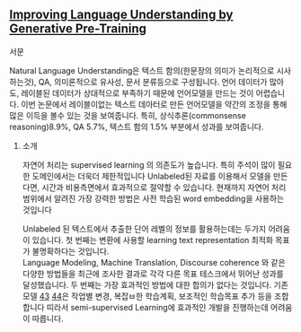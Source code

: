 ## [Improving Language Understanding by Generative Pre-Training](https://s3-us-west-2.amazonaws.com/openai-assets/research-covers/language-unsupervised/language_understanding_paper.pdf)

서문

Natural Language Understanding은 텍스트 함의(한문장의 의미가 논리적으로 시사하는것), QA, 의미론적으로 유사성, 
문서 분류등으로 구성됩니다. 언어 데이터가 많아도, 레이블된 데이터가 상대적으로 부족하기 때문에 언어모델을 만드는 것이 어렵습니다.
이번 논문에서 레이블이없는 텍스트 데아터로 만든 언어모델을 약간의 조정을 통해 많은 이득을 볼수 있는 것을 보여줍니다.
특히, 상식추론(commonsense reasoning)8.9%, QA 5.7%, 텍스트 함의 1.5% 부분에서 성과를 보여줍니다.

1. 소개

    자연어 처리는 supervised learning 의 의존도가 높습니다. 특히 주석이 많이 필요한 도메인에서는 더욱더 제한적입니다
    Unlabeled된 자료를 이용해서 모델을 만든다면, 시간과 비용측면에서 효과적으로 절약할 수 있습니다.
    현재까지 자연어 처리 범위에서 알려진 가장 강력한 방법은 사전 학습된 word embedding을 사용하는 것입니다

    Unlabeled 된 텍스트에서 추출한 단어 레벨의 정보를 활용하는데는 두가지 어려움이 있습니다. 
    첫 번째는 변환에 사용할 learning text representation 최적화 목표가 불명확하다는 것입니다.  
    Language Modeling, Machine Translation, Discourse coherence 와 같은 다양한 방법들을 최근에 조사한 결과로 
    각각 다른 목표 테스크에서 뛰어난 성과를 달성했습니다.
    두 번째는 가장 효과적인 방법에 대한 합의가 없다는 것입니다. 기존 모델 [43](https://arxiv.org/pdf/1705.00108.pdf) [44](https://arxiv.org/pdf/1802.05365.pdf)은 작업별 변경, 복잡ㅂ한 학습계획, 보조적인 학습목표 추가 등을 조합합니다 
    띠라서 semi-supervised Learning에 효과적인 개발을 진행하는데 어려움이 따릅니다. 

    




